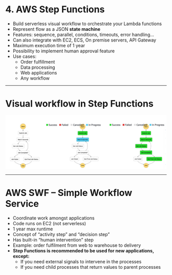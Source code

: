 # 4. AWS Step Functions

- Build serverless visual workflow to orchestrate your Lambda functions
- Represent flow as a JSON **state machine**
- Features: sequence, parallel, conditions, timeouts, error handling…
- Can also integrate with EC2, ECS, On premise servers, API Gateway
- Maximum execution time of 1 year
- Possibility to implement human approval feature
- Use cases:
    - Order fulfillment
    - Data processing
    - Web applications
    - Any workflow

---

# Visual workflow in Step Functions

![4%20AWS%20Step%20Functions/Untitled.png](4%20AWS%20Step%20Functions/Untitled.png)

---

# AWS SWF – Simple Workflow Service

- Coordinate work amongst applications
- Code runs on EC2 (not serverless)
- 1 year max runtime
- Concept of “activity step” and “decision step”
- Has built-in “human intervention” step
- Example: order fulfilment from web to warehouse to delivery
- **Step Functions is recommended to be used for new applications, except:**
    - If you need external signals to intervene in the processes
    - If you need child processes that return values to parent processes